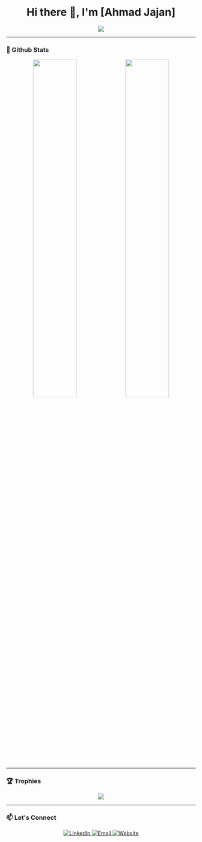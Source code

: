 <h1 align="center">Hi there 👋, I'm [Ahmad Jajan]</h1>
<p align="center">
  <img src="https://readme-typing-svg.herokuapp.com?font=Fira+Code&weight=600&pause=1000&color=8A2BE2&center=true&vCenter=true&width=435&lines=Generative+AI+Developer;LangChain+%7C+Streamlit+%7C+LLMs;Building+AI+Apps+%F0%9F%9A%80" />
</p>

---

### 🧠 Github Stats

<div align="center">
  <img src="https://github-readme-stats.vercel.app/api?username=YOUR_USERNAME&show_icons=true&theme=tokyonight&hide_border=true&bg_color=00000000&title_color=8A2BE2&icon_color=8A2BE2" width="48%" />
  <img src="https://github-readme-stats.vercel.app/api/top-langs/?username=YOUR_USERNAME&layout=compact&theme=tokyonight&hide_border=true&bg_color=00000000&title_color=8A2BE2&icon_color=8A2BE2" width="48%" />
</div>

---

### 🏆 Trophies

<div align="center">
  <img src="https://github-profile-trophy.vercel.app/?username=YOUR_USERNAME&theme=onestar&no-frame=true&no-bg=true&title=Stars,Commits,Followers,Issues,PullRequest,Repositories" />
</div>

---

### 📫 Let's Connect

<p align="center">
  <a href="https://linkedin.com/in/YOUR_LINKEDIN" target="_blank">
    <img alt="LinkedIn" src="https://img.shields.io/badge/LinkedIn-%230077B5.svg?style=for-the-badge&logo=linkedin&logoColor=white" />
  </a>
  <a href="mailto:YOUR_EMAIL">
    <img alt="Email" src="https://img.shields.io/badge/Gmail-%23D14836.svg?style=for-the-badge&logo=gmail&logoColor=white" />
  </a>
  <a href="https://YOUR_PORTFOLIO.com" target="_blank">
    <img alt="Website" src="https://img.shields.io/badge/Portfolio-%23000000.svg?style=for-the-badge&logo=firefox&logoColor=white" />
  </a>
</p>

